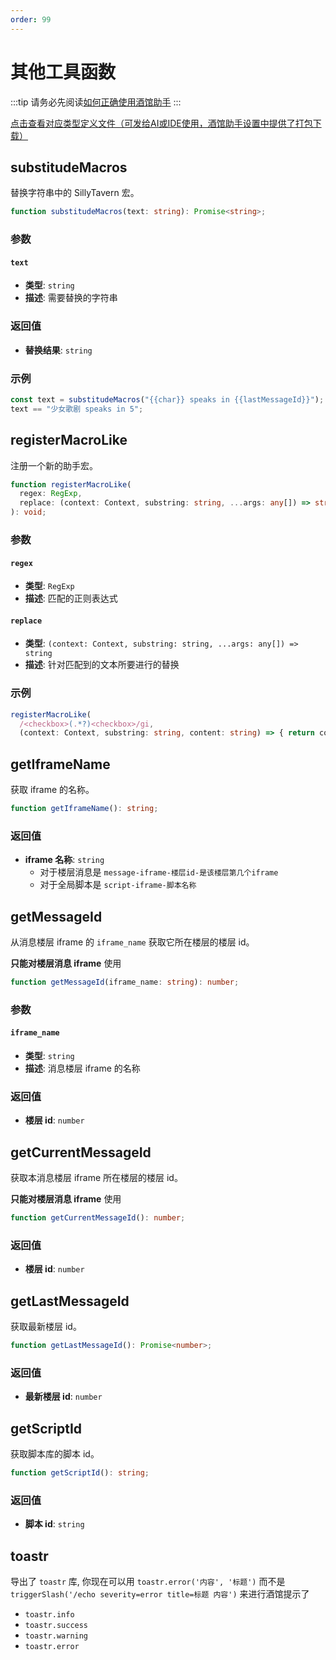 ```yaml
---
order: 99
---
```


# 其他工具函数

:::tip
请务必先阅读[如何正确使用酒馆助手](/guide/基本用法/如何正确使用酒馆助手.md)
:::

[点击查看对应类型定义文件（可发给AI或IDE使用，酒馆助手设置中提供了打包下载）](https://github.com/N0VI028/JS-Slash-Runner/blob/main/%40types/iframe/util.d.ts)

<CustomTOC />

## substitudeMacros

替换字符串中的 SillyTavern 宏。

```typescript
function substitudeMacros(text: string): Promise<string>;
```

### 参数

#### `text`

- **类型**: `string`
- **描述**: 需要替换的字符串

### 返回值

- **替换结果**: `string`

### 示例

```typescript
const text = substitudeMacros("{{char}} speaks in {{lastMessageId}}");
text == "少女歌剧 speaks in 5";
```

## registerMacroLike

注册一个新的助手宏。

```typescript
function registerMacroLike(
  regex: RegExp,
  replace: (context: Context, substring: string, ...args: any[]) => string,
): void;
```

### 参数

#### `regex`

- **类型**: `RegExp`
- **描述**: 匹配的正则表达式

#### `replace`

- **类型**: `(context: Context, substring: string, ...args: any[]) => string`
- **描述**: 针对匹配到的文本所要进行的替换

### 示例

```typescript
registerMacroLike(
  /<checkbox>(.*?)<checkbox>/gi,
  (context: Context, substring: string, content: string) => { return content; });
```

## getIframeName <Badge type="warning" text="🚫TavernHelper" />

获取 iframe 的名称。

```typescript
function getIframeName(): string;
```

### 返回值

- **iframe 名称**: `string`
  - 对于楼层消息是 `message-iframe-楼层id-是该楼层第几个iframe`
  - 对于全局脚本是 `script-iframe-脚本名称`

## getMessageId <Badge type="warning" text="🚫TavernHelper" />

从消息楼层 iframe 的 `iframe_name` 获取它所在楼层的楼层 id。

**只能对楼层消息 iframe** 使用

```typescript
function getMessageId(iframe_name: string): number;
```

### 参数

#### `iframe_name`

- **类型**: `string`
- **描述**: 消息楼层 iframe 的名称

### 返回值

- **楼层 id**: `number`

## getCurrentMessageId <Badge type="warning" text="🚫TavernHelper" />

获取本消息楼层 iframe 所在楼层的楼层 id。

**只能对楼层消息 iframe** 使用

```typescript
function getCurrentMessageId(): number;
```

### 返回值

- **楼层 id**: `number`

## getLastMessageId

获取最新楼层 id。

```typescript
function getLastMessageId(): Promise<number>;
```

### 返回值

- **最新楼层 id**: `number`

## getScriptId <Badge type="warning" text="🚫TavernHelper" />

获取脚本库的脚本 id。

```typescript
function getScriptId(): string;
```

### 返回值

- **脚本 id**: `string`

## toastr

导出了 `toastr` 库, 你现在可以用 `toastr.error('内容', '标题')` 而不是 `triggerSlash('/echo severity=error title=标题 内容')` 来进行酒馆提示了

- `toastr.info`
- `toastr.success`
- `toastr.warning`
- `toastr.error`
